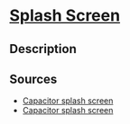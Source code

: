 # [Splash Screen](readme.md)

## Description

 

## Sources

* [Capacitor splash screen](https://capacitorjs.com/docs/apis/splash-screen)
* [Capacitor splash screen](https://capacitorjs.com/docs/guides/splash-screens-and-icons)
